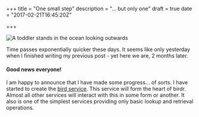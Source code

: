+++
title = "One small step"
description = "... but only one"
draft = true
date = "2017-02-21T16:45:20Z"

+++

![A toddler stands in the ocean looking outwards](/images/post/one-small-step.jpg)

Time passes exponentially quicker these days. It seems like only yesterday when I finished writing my previous post - yet here we are, 2 months later.

#### Good news everyone!

I am happy to announce that I have made some progress... of sorts. I have started to create the [bird service](https://github.com/birdrapp/ibis). This service will form the heart of birdr. Almost all other services will interact with this in some form or another. It also is one of the simplest services providing only basic lookup and retrieval operations.

